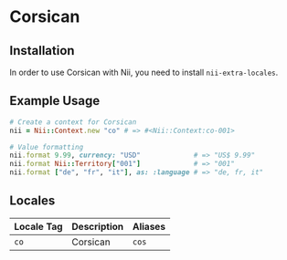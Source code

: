 <!-- This file has been generated. Source: languages/_template.md.erb -->

# Corsican

## Installation

In order to use Corsican with Nii, you need to install `nii-extra-locales`.

## Example Usage

``` ruby
# Create a context for Corsican
nii = Nii::Context.new "co" # => #<Nii::Context:co-001>

# Value formatting
nii.format 9.99, currency: "USD"             # => "US$ 9.99"
nii.format Nii::Territory["001"]             # => "001"
nii.format ["de", "fr", "it"], as: :language # => "de, fr, it"
```


## Locales

<table>
  <thead>
    <tr>
      <th>Locale Tag</th>
      <th>Description</th>
      <th>Aliases</th>
    </tr>
  </thead>
  <tbody>
    <tr>
      <td><code>co</code></td>
      <td>Corsican</td>
      <td><code>cos</code></td>
    </tr>
  </tbody>
</table>

